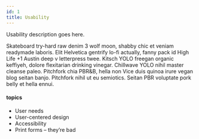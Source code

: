 ```yaml
---
id: 1
title: Usability
---
```


Usability description goes here. 

Skateboard try-hard raw denim 3 wolf moon, shabby chic et veniam readymade laboris. Elit Helvetica gentrify lo-fi actually, fanny pack id High Life +1 Austin deep v letterpress twee. Kitsch YOLO freegan organic keffiyeh, dolore flexitarian drinking vinegar. Chillwave YOLO nihil master cleanse paleo. Pitchfork chia PBR&B, hella non Vice duis quinoa irure vegan blog seitan banjo. Pitchfork nihil ut eu semiotics. Seitan PBR voluptate pork belly et hella ennui.

#### topics
- User needs
- User-centered design
- Accessibility
- Print forms – they’re bad

